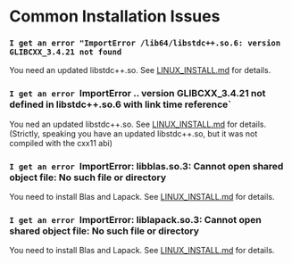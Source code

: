 # Common Installation Issues

### `I get an error "ImportError /lib64/libstdc++.so.6: version GLIBCXX_3.4.21 not found`

You need an updated libstdc++.so. See [LINUX\_INSTALL.md](LINUX_INSTALL.md) for details.

### `I get an error `ImportError ..  version GLIBCXX\_3.4.21 not defined in libstdc++.so.6 with link time reference`

You ned an updated libstdc++.so. See [LINUX\_INSTALL.md](LINUX_INSTALL.md) for details.
(Strictly, speaking you have an updated libstdc++.so, but it was not compiled with the cxx11 abi)

### `I get an error `ImportError: libblas.so.3: Cannot open shared object file: No such file or directory

You need to install Blas and Lapack. See [LINUX\_INSTALL.md](LINUX_INSTALL.md) for details.

### `I get an error `ImportError: liblapack.so.3: Cannot open shared object file: No such file or directory

You need to install Blas and Lapack. See [LINUX\_INSTALL.md](LINUX_INSTALL.md) for details.
